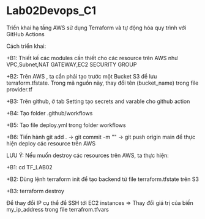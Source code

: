 # Lab02Devops_C1
Triển khai hạ tầng AWS sử dụng Terraform và tự động hóa quy trình với GitHub Actions

Cách triển khai:

+B1: Thiết kế các modules cần thiết cho các resource trên AWS như VPC,Subnet,NAT GATEWAY,EC2
SECURITY GROUP

+B2: Trên AWS , ta cần phải tạo trước một Bucket S3 để lưu terraform.tfstate. Trong mã nguồn này, thay đổi tên (bucket_name) trong file provider.tf

+B3: Trên github, ở tab Setting tạo secrets and varable cho github action

+B4: Tạo folder .github/workflows

+B5: Tạo file deploy.yml trong folder workflows

+B6: Tiến hành git add . -> git commit -m "" -> git push origin main để thực hiện deploy các resource
trên AWS

LƯU Ý:
Nếu muốn destroy các resources trên AWS, ta thực hiện:

+B1: cd TF_LAB02

+B2: Dùng lệnh terraform init để tạo backend từ file terraform.tfstate trên S3

+B3: terraform destroy 


Để thay đổi IP cụ thể để SSH tới EC2 instances => Thay đổi giá trị của biến my_ip_address trong
file terrafrom.tfvars
